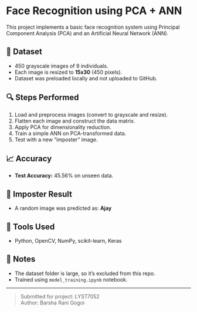 # Face Recognition using PCA + ANN

This project implements a basic face recognition system using Principal Component Analysis (PCA) and an Artificial Neural Network (ANN).

## 📁 Dataset
- 450 grayscale images of 9 individuals.
- Each image is resized to **15x30** (450 pixels).
- Dataset was preloaded locally and not uploaded to GitHub.

## 🔍 Steps Performed
1. Load and preprocess images (convert to grayscale and resize).
2. Flatten each image and construct the data matrix.
3. Apply PCA for dimensionality reduction.
4. Train a simple ANN on PCA-transformed data.
5. Test with a new “imposter” image.

## 📈 Accuracy
- **Test Accuracy:** 45.56% on unseen data.

## 🤖 Imposter Result
- A random image was predicted as: **Ajay**

## 🚀 Tools Used
- Python, OpenCV, NumPy, scikit-learn, Keras

## 📌 Notes
- The dataset folder is large, so it’s excluded from this repo.
- Trained using `model_training.ipynb` notebook.

---
> Submitted for project: LYST7052  
> Author: Barsha Rani Gogoi
